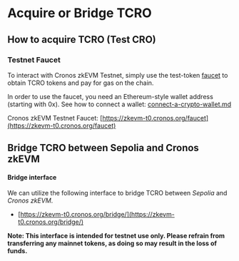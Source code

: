 # Acquire or Bridge TCRO

## How to acquire TCRO (Test CRO)

### Testnet Faucet

To interact with Cronos zkEVM Testnet, simply use the test-token [faucet](https://zkevm-t0.cronos.org/faucet) to obtain TCRO tokens and pay for gas on the chain.

In order to use the faucet, you need an Ethereum-style wallet address (starting with 0x). See how to connect a wallet: [connect-a-crypto-wallet.md](connect-a-crypto-wallet.md "mention")

Cronos zkEVM Testnet Faucet: [https://zkevm-t0.cronos.org/faucet](https://zkevm-t0.cronos.org/faucet)



## Bridge TCRO between Sepolia and Cronos zkEVM

#### Bridge interface

We can utilize the following interface to bridge TCRO between _Sepolia_ and _Cronos zkEVM_.

* [https://zkevm-t0.cronos.org/bridge/](https://zkevm-t0.cronos.org/bridge/)

**Note: This interface is intended for testnet use only. Please refrain from transferring any mainnet tokens, as doing so may result in the loss of funds.**
